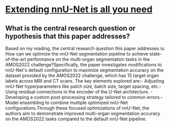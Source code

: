 # [Extending nnU-Net is all you need](https://arxiv.org/abs/2208.10791)

## What is the central research question or hypothesis that this paper addresses?

Based on my reading, the central research question this paper addresses is: How can we optimize the nnU-Net segmentation pipeline to achieve state-of-the-art performance on the multi-organ segmentation tasks in the AMOS2022 challenge?Specifically, the paper investigates modifications to nnU-Net's default configuration to maximize segmentation accuracy on the dataset provided by the AMOS2022 challenge, which has 15 target organ labels across MRI and CT scans. The key elements explored are:- Adjusting nnU-Net hyperparameters like patch size, batch size, target spacing, etc.- Using residual connections in the encoder of the U-Net architecture. - Developing a custom post-processing strategy tailored to common errors.- Model ensembling to combine multiple optimized nnU-Net configurations.Through these focused optimizations of nnU-Net, the authors aim to demonstrate improved multi-organ segmentation accuracy on the AMOS2022 tasks compared to the default nnU-Net pipeline.

